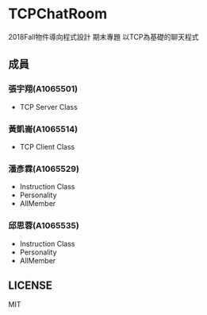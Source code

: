 # TCPChatRoom
2018Fall物件導向程式設計 期末專題
以TCP為基礎的聊天程式
## 成員
### 張宇翔(A1065501)
* TCP Server Class
### 黃凱崙(A1065514)
* TCP Client Class
### 潘彥霖(A1065529)
* Instruction Class
* Personality
* AllMember
### 邱思蓉(A1065535)
* Instruction Class
* Personality
* AllMember
## LICENSE
MIT
